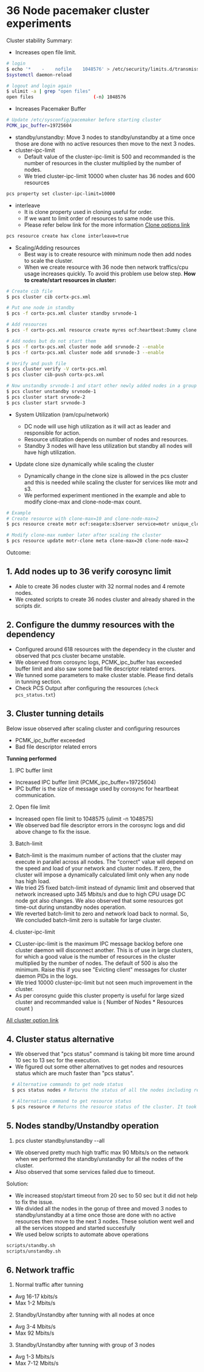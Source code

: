 # 36 Node pacemaker cluster experiments

Cluster stability Summary:
-   Increases open file limit.

```bash
# login
$ echo '*    -    nofile    1048576' > /etc/security/limits.d/transmission.conf
$systemctl daemon-reload

# logout and login again
$ ulimit -a | grep "open files"
open files                      (-n) 1048576
```

-   Increases Pacemaker Buffer

```bash
# Update /etc/sysconfig/pacemaker before starting cluster
PCMK_ipc_buffer=19725604
```

-   standby/unstandby: Move 3 nodes to standby/unstandby at a time once those are done with no active resources then move to the next 3 nodes.
-   cluster-ipc-limit
    *   Default value of the cluster-ipc-limit is 500 and recommanded is the number of resources in the cluster multiplied by the number of nodes.
    *   We tried cluster-ipc-limit 10000 when cluster has 36 nodes and 600 resources

  ```bash
  pcs property set cluster-ipc-limit=10000
  ```

-   interleave
    *   It is clone property used in cloning useful for order.
    *   If we want to limit order of resources to same node use this.
    *   Please refer below link for the more information
  [Clone options link](https://clusterlabs.org/pacemaker/doc/en-US/Pacemaker/1.1/html/Pacemaker_Explained/_clone_options.html)

```bash
pcs resource create hax clone interleave=true
```

-   Scaling/Adding resources
    *   Best way is to create resource with minimum node then add nodes to scale the cluster.
    *   When we create resource with 36 node then network traffics/cpu usage increases quickly. To avoid this problem use below step.
  **How to create/start resources in cluster:**

  ```bash
  # Create cib file
  $ pcs cluster cib cortx-pcs.xml

  # Put one node in standby
  $ pcs -f cortx-pcs.xml cluster standby srvnode-1

  # Add resources
  $ pcs -f cortx-pcs.xml resource create myres ocf:heartbeat:Dummy clone

  # Add nodes but do not start them
  $ pcs -f cortx-pcs.xml cluster node add srvnode-2 --enable
  $ pcs -f cortx-pcs.xml cluster node add srvnode-3 --enable

  # Verify and push file
  $ pcs cluster verify -V cortx-pcs.xml
  $ pcs cluster cib-push cortx-pcs.xml

  # Now unstandby srvnode-1 and start other newly added nodes in a group
  $ pcs cluster unstandby srvnode-1
  $ pcs cluster start srvnode-2
  $ pcs cluster start srvnode-3
  ```

-   System Utilization (ram/cpu/network)
    *   DC node will use high utilization as it will act as leader and responsible for action.
    *   Resource utilization depends on number of nodes and resources.
    *   Standby 3 nodes will have less utilization but standby all nodes will have high utilization.

-   Update clone size dynamically while scaling the cluster
    *   Dynamically change in the clone size is allowed in the pcs cluster and this is needed while scaling the cluster for services like motr and s3.
    *   We performed experiment mentioned in the example and able to modify clone-max and clone-node-max count.

  ```bash
  # Example
  # Create resource with clone-max=10 and clone-node-max=2
  $ pcs resource create motr ocf:seagate:s3server service=motr unique_clone=true clone clone-max=10 clone-node-max=2 globally-unique=true

  # Modify clone-max number later after scaling the cluster
  $ pcs resource update motr-clone meta clone-max=20 clone-node-max=2
  ```

Outcome:

## 1. Add nodes up to 36 verify corosync limit
-   Able to create 36 nodes cluster with 32 normal nodes and 4 remote nodes.
-   We created scripts to create 36 nodes cluster and already shared in the scripts dir.

## 2. Configure the dummy resources with the dependency
-   Configured around 618 resources with the dependecy in the cluster and observed that pcs cluster became unstable.
-   We observed from corosync logs, PCMK_ipc_buffer has exceeded buffer limit and also saw some bad file descriptor related errors.
-   We tunned some parameters to make cluster stable. Please find details in tunning section.
-   Check PCS Output after configuring the resources (`check pcs_status.txt`)

## 3. Cluster tunning details

Below issue observed after scaling cluster and configuring resources
-   PCMK_ipc_buffer exceeded
-   Bad file descriptor related errors

**Tunning performed**
1.  IPC buffer limit
-   Increased IPC buffer limit (PCMK_ipc_buffer=19725604)
-   IPC buffer is the size of message used by corosync for heartbeat communication.

2.  Open file limit
-   Increased open file limit to 1048575 (ulimit -n 1048575)
-   We observed bad file descriptor errors in the corosync logs and did above change to fix the issue.

3.  Batch-limit
-   Batch-limit is the maximum number of actions that the cluster may execute in parallel across all nodes. The "correct" value will depend on the speed and load of your network and cluster nodes. If zero, the cluster will impose a dynamically calculated limit only when any node has high load.
-   We tried 25 fixed batch-limit instead of dynamic limit and observed that network increased upto 345 Mbits/s and due to high CPU usage DC node got also changes. We also observed that some resources got time-out during unstandby nodes operation.
-   We reverted batch-limit to zero and network load back to normal. So, We concluded batch-limit zero is suitable for large cluster.

4.  cluster-ipc-limit
-   CLuster-ipc-limit is the maximum IPC message backlog before one cluster daemon will disconnect another. This is of use in large clusters, for which a good value is the number of resources in the cluster multiplied by the number of nodes. The default of 500 is also the minimum. Raise this if you see "Evicting client" messages for cluster daemon PIDs in the logs.
-   We tried 10000 cluster-ipc-limit but not seen much improvement in the cluster.
-   As per corosync guide this cluster property is useful for large sized cluster and recommanded value is ( Number of Nodes * Resources count )

[All cluster option link](https://clusterlabs.org/pacemaker/doc/en-US/Pacemaker/1.1/html/Pacemaker_Explained/s-cluster-options.html)

## 4. Cluster status alternative
-   We observed that "pcs status" command is taking bit more time around 10 sec to 13 sec for the execution.
-   We figured out some other alternatives to get nodes and resources status which are much faster than "pcs status".

```bash
  # Alternative commands to get node status
  $ pcs status nodes # Returns the status of all the nodes including remote nodes which are present in the cluster. It took around 1-2 secs for the execution.

  # Alternative command to get resource status
  $ pcs resource # Returns the resource status of the cluster. It took around 1-2 secs for the execution.
```

## 5. Nodes standby/Unstandby operation

1.  pcs cluster standby/unstandby --all
-   We observed pretty much high traffic max 90 Mbits/s on the network when we performed the standby/unstandby for all the nodes of the cluster.
-   Also observed that some services failed due to timeout.

Solution:
-   We increased stop/start timeout from 20 sec to 50 sec but it did not help to fix the issue.
-   We divided all the nodes in the gorup of three and moved 3 nodes to standby/unstandby at a time once those are done with no active resources then move to the next 3 nodes. These solution went well and all the services stopped and started succesfully
-   We used below scripts to automate above operations

```bash 
scripts/standby.sh
scripts/unstandby.sh
```

## 6. Network traffic

1.  Normal traffic after tunning
-   Avg 16-17 kbits/s
-   Max 1-2 Mbits/s

2.  Standby/Unstandby after tunning with all nodes at once
-   Avg 3-4 Mbits/s
-   Max 92 Mbits/s

3.  Standby/Unstandby after tunning with group of 3 nodes
-   Avg 1-3 Mbits/s
-   Max 7-12 Mbits/s
